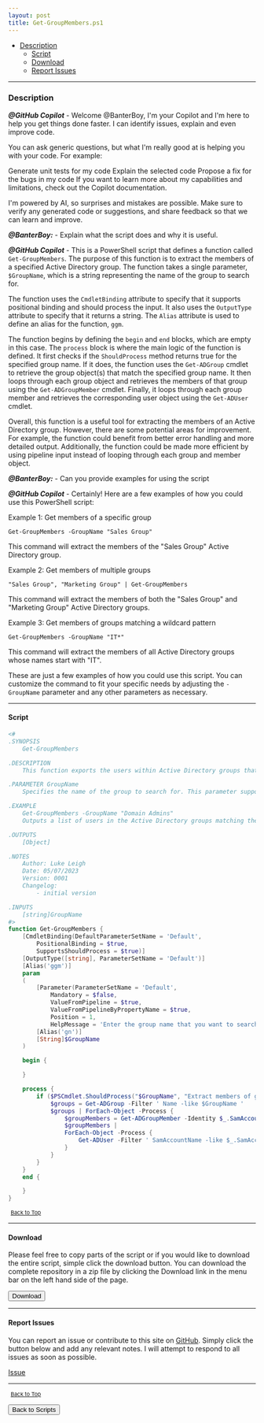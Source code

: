 ```yaml
---
layout: post
title: Get-GroupMembers.ps1
---
```


- [Description](#description)
  - [Script](#script)
  - [Download](#download)
  - [Report Issues](#report-issues)

---

### Description

**_@GitHub Copilot_** - Welcome @BanterBoy, I'm your Copilot and I'm here to help you get things done faster. I can identify issues, explain and even improve code.

You can ask generic questions, but what I'm really good at is helping you with your code. For example:

Generate unit tests for my code
Explain the selected code
Propose a fix for the bugs in my code
If you want to learn more about my capabilities and limitations, check out the Copilot documentation.

I'm powered by AI, so surprises and mistakes are possible. Make sure to verify any generated code or suggestions, and share feedback so that we can learn and improve.

**_@BanterBoy:_** - Explain what the script does and why it is useful.

**_@GitHub Copilot_** - This is a PowerShell script that defines a function called `Get-GroupMembers`. The purpose of this function is to extract the members of a specified Active Directory group. The function takes a single parameter, `$GroupName`, which is a string representing the name of the group to search for.

The function uses the `CmdletBinding` attribute to specify that it supports positional binding and should process the input. It also uses the `OutputType` attribute to specify that it returns a string. The `Alias` attribute is used to define an alias for the function, `ggm`.

The function begins by defining the `begin` and `end` blocks, which are empty in this case. The `process` block is where the main logic of the function is defined. It first checks if the `ShouldProcess` method returns true for the specified group name. If it does, the function uses the `Get-ADGroup` cmdlet to retrieve the group object(s) that match the specified group name. It then loops through each group object and retrieves the members of that group using the `Get-ADGroupMember` cmdlet. Finally, it loops through each group member and retrieves the corresponding user object using the `Get-ADUser` cmdlet.

Overall, this function is a useful tool for extracting the members of an Active Directory group. However, there are some potential areas for improvement. For example, the function could benefit from better error handling and more detailed output. Additionally, the function could be made more efficient by using pipeline input instead of looping through each group and member object.

**_@BanterBoy:_** - Can you provide examples for using the script

**_@GitHub Copilot_** - Certainly! Here are a few examples of how you could use this PowerShell script:

Example 1: Get members of a specific group

```
Get-GroupMembers -GroupName "Sales Group"
```

This command will extract the members of the "Sales Group" Active Directory group.

Example 2: Get members of multiple groups

```
"Sales Group", "Marketing Group" | Get-GroupMembers
```

This command will extract the members of both the "Sales Group" and "Marketing Group" Active Directory groups.

Example 3: Get members of groups matching a wildcard pattern

```
Get-GroupMembers -GroupName "IT*"
```

This command will extract the members of all Active Directory groups whose names start with "IT".

These are just a few examples of how you could use this script. You can customize the command to fit your specific needs by adjusting the `-GroupName` parameter and any other parameters as necessary.

---

#### Script

```powershell
<#
.SYNOPSIS
    Get-GroupMembers

.DESCRIPTION
    This function exports the users within Active Directory groups that match a specified search string.

.PARAMETER GroupName
    Specifies the name of the group to search for. This parameter supports wildcards.

.EXAMPLE
    Get-GroupMembers -GroupName "Domain Admins"
    Outputs a list of users in the Active Directory groups matching the search string.

.OUTPUTS
    [Object]

.NOTES
    Author: Luke Leigh
    Date: 05/07/2023
    Version: 0001
    Changelog:
        - initial version

.INPUTS
    [string]GroupName
#>
function Get-GroupMembers {
    [CmdletBinding(DefaultParameterSetName = 'Default',
        PositionalBinding = $true,
        SupportsShouldProcess = $true)]
    [OutputType([string], ParameterSetName = 'Default')]
    [Alias('ggm')]
    param
    (
        [Parameter(ParameterSetName = 'Default',
            Mandatory = $false,
            ValueFromPipeline = $true,
            ValueFromPipelineByPropertyName = $true,
            Position = 1,
            HelpMessage = 'Enter the group name that you want to search for. This field supports wildcards.')]
        [Alias('gn')]
        [String]$GroupName
    )

    begin {

    }

    process {
        if ($PSCmdlet.ShouldProcess("$GroupName", "Extract members of group")) {
            $groups = Get-ADGroup -Filter ' Name -like $GroupName '
            $groups | ForEach-Object -Process {
                $groupMembers = Get-ADGroupMember -Identity $_.SamAccountName
                $groupMembers |
                ForEach-Object -Process {
                    Get-ADUser -Filter ' SamAccountName -like $_.SamAccountName ' -Properties *
                }
            }
        }
    }
    end {

    }
}

```

<span style="font-size:11px;"><a href="#"><i class="fas fa-caret-up" aria-hidden="true" style="color: white; margin-right:5px;"></i>Back to Top</a></span>

---

#### Download

Please feel free to copy parts of the script or if you would like to download the entire script, simple click the download button. You can download the complete repository in a zip file by clicking the Download link in the menu bar on the left hand side of the page.

<button class="btn" type="submit" onclick="window.open('/PowerShell/NewFunctions/Get-GroupMembers.ps1')">
    <i class="fa fa-cloud-download-alt">
    </i>
        Download
</button>

---

#### Report Issues

You can report an issue or contribute to this site on <a href="https://github.com/BanterBoy/scripts-blog/issues">GitHub</a>. Simply click the button below and add any relevant notes. I will attempt to respond to all issues as soon as possible.

<!-- Place this tag where you want the button to render. -->

<a class="github-button" href="https://github.com/BanterBoy/scripts-blog/issues/new?title=Get-GroupMembers.ps1&body=There is a problem with this function. Please find details below." data-show-count="true" aria-label="Issue BanterBoy/scripts-blog on GitHub">Issue</a>

---

<span style="font-size:11px;"><a href="#"><i class="fas fa-caret-up" aria-hidden="true" style="color: white; margin-right:5px;"></i>Back to Top</a></span>

<a href="/menu/_pages/scripts.html">
    <button class="btn">
        <i class='fas fa-reply'>
        </i>
            Back to Scripts
    </button>
</a>

[1]: http://ecotrust-canada.github.io/markdown-toc
[2]: https://github.com/googlearchive/code-prettify

